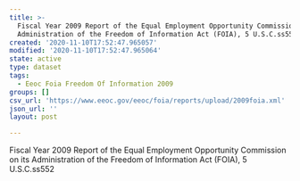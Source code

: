 ```yaml
---
title: >-
  Fiscal Year 2009 Report of the Equal Employment Opportunity Commission on its
  Administration of the Freedom of Information Act (FOIA), 5 U.S.C.ss552
created: '2020-11-10T17:52:47.965057'
modified: '2020-11-10T17:52:47.965064'
state: active
type: dataset
tags:
  - Eeoc Foia Freedom Of Information 2009
groups: []
csv_url: 'https://www.eeoc.gov/eeoc/foia/reports/upload/2009foia.xml'
json_url: ''
layout: post

---
```

Fiscal Year 2009 Report of the Equal Employment Opportunity Commission on its Administration of the Freedom of Information Act (FOIA), 5 U.S.C.ss552
